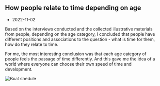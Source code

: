 ## How people relate to time depending on age

- 2022-11-02

Based on the interviews conducted and the collected illustrative materials from people, depending on the age category, I concluded that people have different positions and associations to the question - what is time for them, how do they relate to time.

For me, the most interesting conclusion was that each age category of people feels the passage of time differently. And this gave me the idea of a world where everyone can choose their own speed of time and development.

![Boat shedule](/images/22-11-01/photo_2022-11-01-21.15.58.jpeg)